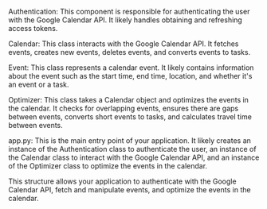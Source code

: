 Authentication: This component is responsible for authenticating the user with the Google Calendar API. It likely handles obtaining and refreshing access tokens.

Calendar: This class interacts with the Google Calendar API. It fetches events, creates new events, deletes events, and converts events to tasks.

Event: This class represents a calendar event. It likely contains information about the event such as the start time, end time, location, and whether it's an event or a task.

Optimizer: This class takes a Calendar object and optimizes the events in the calendar. It checks for overlapping events, ensures there are gaps between events, converts short events to tasks, and calculates travel time between events.

app.py: This is the main entry point of your application. It likely creates an instance of the Authentication class to authenticate the user, an instance of the Calendar class to interact with the Google Calendar API, and an instance of the Optimizer class to optimize the events in the calendar.

This structure allows your application to authenticate with the Google Calendar API, fetch and manipulate events, and optimize the events in the calendar.